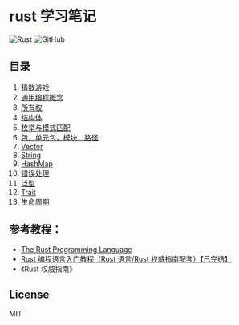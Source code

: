 # rust 学习笔记

![Rust](https://shields.io/badge/lang-Rust-orange.svg)
![GitHub](https://img.shields.io/github/license/Gu-Miao/learn-rust)

## 目录

1. [猜数游戏](1.guess_number/src/main.rs)
2. [通用编程概念](2.common_programming_concepts/src/main.rs)
3. [所有权](3.ownership/src/main.rs)
4. [结构体](4.struct/src/main.rs)
5. [枚举与模式匹配](5.enmus_pattern_matching/)
6. [包，单元包，模块，路径](6.packages_crates_modules_paths/src/main.rs)
7. [Vector](7.vector/src/main.rs)
8. [String](8.string/src/main.rs)
9. [HashMap](9.hashmap/src/main.rs)
10. [错误处理](10.error_handling/src/main.rs)
11. [泛型](11.generic/src/main.rs)
12. [Trait](12.trait/src/main.rs)
13. [生命周期](13.lifetimes/src/main.rs)

## 参考教程：

- [The Rust Programming Language](https://doc.rust-lang.org/book/)
- [Rust 编程语言入门教程（Rust 语言/Rust 权威指南配套）【已完结】](https://www.bilibili.com/video/BV1hp4y1k7SV/)
- 《Rust 权威指南》

## License

MIT
